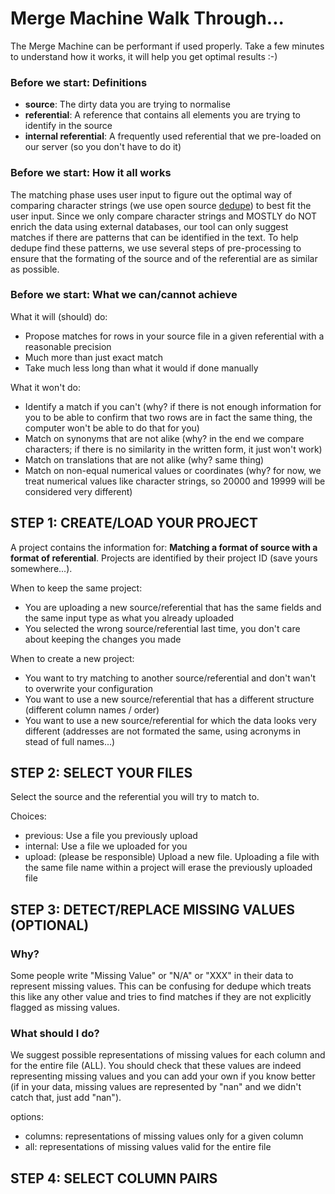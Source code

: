 # Merge Machine Walk Through...

The Merge Machine can be performant if used properly. Take a few minutes to understand how it works, it will help you get optimal results :-)

### Before we start: Definitions

- **source**: The dirty data you are trying to normalise
- **referential**: A reference that contains all elements you are trying to identify in the source
- **internal referential**: A frequently used referential that we pre-loaded on our server (so you don't have to do it)

### Before we start: How it all works 

The matching phase uses user input to figure out the optimal way of comparing character strings (we use open source [dedupe](https://github.com/datamade/dedupe)) to best fit the user input. Since we only compare character strings and MOSTLY do NOT enrich the data using external databases, our tool can only suggest matches if there are patterns that can be identified in the text. To help dedupe find these patterns, we use several steps of pre-processing to ensure that the formating of the source and of the referential are as similar as possible.

### Before we start: What we can/cannot achieve

What it will (should) do:
- Propose matches for rows in your source file in a given referential with a reasonable precision
- Much more than just exact match
- Take much less long than what it would if done manually

What it won't do:
- Identify a match if you can't (why? if there is not enough information for you to be able to confirm that two rows are in fact the same thing, the computer won't be able to do that for you)
- Match on synonyms that are not alike (why? in the end we compare characters; if there is no similarity in the written form, it just won't work)
- Match on translations that are not alike (why? same thing)
- Match on non-equal numerical values or coordinates (why? for now, we treat numerical values like character strings, so 20000 and 19999 will be considered very different)

## STEP 1: CREATE/LOAD YOUR PROJECT

A project contains the information for: **Matching a format of source with a format of referential**. Projects are identified by their project ID (save yours somewhere...).

When to keep the same project:
- You are uploading a new source/referential that has the same fields and the same input type as what you already uploaded
- You selected the wrong source/referential last time, you don't care about keeping the changes you made

When to create a new project:
- You want to try matching to another source/referential and don't wan't to overwrite your configuration
- You want to use a new source/referential that has a different structure (different column names / order)
- You want to use a new source/referential for which the data looks very different (addresses are not formated the same, using acronyms in stead of full names...)

## STEP 2: SELECT YOUR FILES

Select the source and the referential you will try to match to.

Choices:
- previous: Use a file you previously upload
- internal: Use a file we uploaded for you
- upload: (please be responsible) Upload a new file. Uploading a file with the same file name within a project will erase the previously uploaded file

## STEP 3: DETECT/REPLACE MISSING VALUES (OPTIONAL)

### Why?
Some people write "Missing Value" or "N/A" or "XXX" in their data to represent missing values. This can be confusing for dedupe which treats this like any other value and tries to find matches if they are not explicitly flagged as missing values.

### What should I do?
We suggest possible representations of missing values for each column and for the entire file (ALL). You should check that these values are indeed representing missing values and you can add your own if you know better (if in your data, missing values are represented by "nan" and we didn't catch that, just add "nan").

options:
- columns: representations of missing values only for a given column
- all: representations of missing values valid for the entire file

## STEP 4: SELECT COLUMN PAIRS



